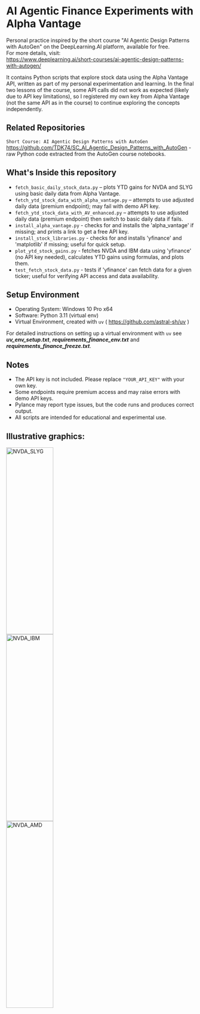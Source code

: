 # AI Agentic Finance Experiments with Alpha Vantage

Personal practice inspired by the short course "AI Agentic Design Patterns with AutoGen" on the DeepLearning.AI platform, available for free.  
For more details, visit:  
<https://www.deeplearning.ai/short-courses/ai-agentic-design-patterns-with-autogen/>

It contains Python scripts that explore stock data using the Alpha Vantage API, written as part of my personal experimentation and learning. In the final two lessons of the course, some API calls did not work as expected (likely due to API key limitations), so I registered my own key from Alpha Vantage (not the same API as in the course) to continue exploring the concepts independently.

## Related Repositories
`Short Course: AI Agentic Design Patterns with AutoGen` <https://github.com/TDK74/SC_AI_Agentic_Design_Patterns_with_AutoGen> - raw Python code extracted from the AutoGen course notebooks.

## What's Inside this repository
- `fetch_basic_daily_stock_data.py` – plots YTD gains for NVDA and SLYG using basic daily data from Alpha Vantage.
- `fetch_ytd_stock_data_with_alpha_vantage.py` – attempts to use adjusted daily data (premium endpoint); may fail with demo API key.
- `fetch_ytd_stock_data_with_AV_enhanced.py` – attempts to use adjusted daily data (premium endpoint) then switch to basic daily data if fails.
- `install_alpha_vantage.py` - checks for and installs the 'alpha_vantage' if missing; and prints a link to get a free API key.
- `install_stock_libraries.py` - checks for and installs 'yfinance' and 'matplotlib' if missing; useful for quick setup.
- `plot_ytd_stock_gains.py` - fetches NVDA and IBM data using 'yfinance' (no API key needed), calculates YTD gains using formulas, and plots them.
- `test_fetch_stock_data.py` - tests if 'yfinance' can fetch data for a given ticker; useful for verifying API access and data availability.

## Setup Environment
* Operating System: Windows 10 Pro x64
* Software: Python 3.11 (virtual env)
* Virtual Environment, created with `uv` ( https://github.com/astral-sh/uv )

For detailed instructions on setting up a virtual environment with `uv` see **_uv_env_setup.txt_**, **_requirements_finance_env.txt_** and **_requirements_finance_freeze.txt_**.

## Notes
- The API key is not included. Please replace `"YOUR_API_KEY"` with your own key.
- Some endpoints require premium access and may raise errors with demo API keys.
- Pylance may report type issues, but the code runs and produces correct output.
- All scripts are intended for educational and experimental use.

## Illustrative graphics:
<img width="50%" height="500" alt="NVDA_SLYG" src="https://github.com/user-attachments/assets/cd443501-4d9f-457e-bebc-49fd502d1430"/>
<img width="50%" height="500" alt="NVDA_IBM" src="https://github.com/user-attachments/assets/f386438c-a9db-4ec4-8247-94d05528abae"/>
<img width="50%" height="500" alt="NVDA_AMD" src="https://github.com/user-attachments/assets/0db8eb0a-e448-4b4f-830d-cff0041a5262"/>
